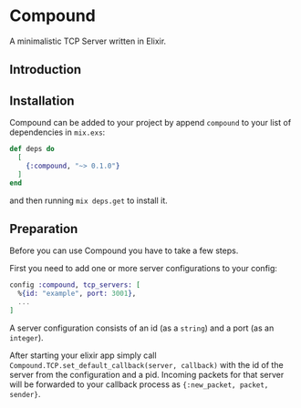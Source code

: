 # Compound

A minimalistic TCP Server written in Elixir.

## Introduction 

## Installation 

Compound can be added to your project 
by append `compound` to your list of dependencies in `mix.exs`:

```elixir
def deps do
  [
    {:compound, "~> 0.1.0"}
  ]
end
```

and then running `mix deps.get` to install it.

## Preparation

Before you can use Compound you have to take a few steps.

First you need to add one or more server configurations to your config:

```elixir
config :compound, tcp_servers: [
  %{id: "example", port: 3001},
  ...
]
```

A server configuration consists of an id (as a `string`) and a port (as an `integer`).

After starting your elixir app simply call `Compound.TCP.set_default_callback(server, callback)` with the id of the server from the configuration and a pid. 
Incoming packets for that server will be forwarded to your callback process as `{:new_packet, packet, sender}`.